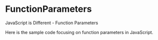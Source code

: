 FunctionParameters
============

JavaScript is Different - Function Parameters

Here is the sample code focusing on function parameters in JavaScript.
